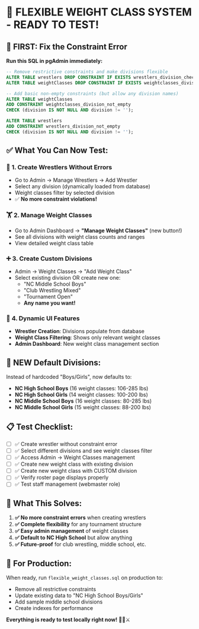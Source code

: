 # 🚀 FLEXIBLE WEIGHT CLASS SYSTEM - READY TO TEST!

## 🚨 FIRST: Fix the Constraint Error

**Run this SQL in pgAdmin immediately:**

```sql
-- Remove restrictive constraints and make divisions flexible
ALTER TABLE wrestlers DROP CONSTRAINT IF EXISTS wrestlers_division_check;
ALTER TABLE weightClasses DROP CONSTRAINT IF EXISTS weightclasses_division_check;

-- Add basic non-empty constraints (but allow any division names)
ALTER TABLE weightClasses
ADD CONSTRAINT weightclasses_division_not_empty
CHECK (division IS NOT NULL AND division != '');

ALTER TABLE wrestlers
ADD CONSTRAINT wrestlers_division_not_empty
CHECK (division IS NOT NULL AND division != '');
```

## ✅ What You Can Now Test:

### 🎯 **1. Create Wrestlers Without Errors**

- Go to Admin → Manage Wrestlers → Add Wrestler
- Select any division (dynamically loaded from database)
- Weight classes filter by selected division
- ✅ **No more constraint violations!**

### 🏋️ **2. Manage Weight Classes**

- Go to Admin Dashboard → **"Manage Weight Classes"** (new button!)
- See all divisions with weight class counts and ranges
- View detailed weight class table

### ➕ **3. Create Custom Divisions**

- Admin → Weight Classes → "Add Weight Class"
- Select existing division OR create new one:
  - "NC Middle School Boys"
  - "Club Wrestling Mixed"
  - "Tournament Open"
  - **Any name you want!**

### 🎨 **4. Dynamic UI Features**

- **Wrestler Creation**: Divisions populate from database
- **Weight Class Filtering**: Shows only relevant weight classes
- **Admin Dashboard**: New weight class management section

## 🚀 **NEW Default Divisions:**

Instead of hardcoded "Boys/Girls", now defaults to:

- **NC High School Boys** (16 weight classes: 106-285 lbs)
- **NC High School Girls** (14 weight classes: 100-200 lbs)
- **NC Middle School Boys** (16 weight classes: 80-285 lbs)
- **NC Middle School Girls** (15 weight classes: 88-200 lbs)

## 📋 **Test Checklist:**

- [ ] ✅ Create wrestler without constraint error
- [ ] ✅ Select different divisions and see weight classes filter
- [ ] ✅ Access Admin → Weight Classes management
- [ ] ✅ Create new weight class with existing division
- [ ] ✅ Create new weight class with CUSTOM division
- [ ] ✅ Verify roster page displays properly
- [ ] ✅ Test staff management (webmaster role)

## 🎉 **What This Solves:**

1. **✅ No more constraint errors** when creating wrestlers
2. **✅ Complete flexibility** for any tournament structure
3. **✅ Easy admin management** of weight classes
4. **✅ Default to NC High School** but allow anything
5. **✅ Future-proof** for club wrestling, middle school, etc.

## 🔧 **For Production:**

When ready, run `flexible_weight_classes.sql` on production to:

- Remove all restrictive constraints
- Update existing data to "NC High School Boys/Girls"
- Add sample middle school divisions
- Create indexes for performance

**Everything is ready to test locally right now!** 🤼‍♂️⚔️
